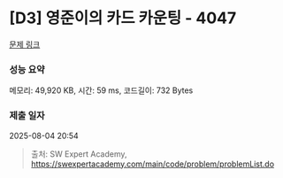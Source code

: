# [D3] 영준이의 카드 카운팅 - 4047 

[문제 링크](https://swexpertacademy.com/main/code/problem/problemDetail.do?contestProbId=AWIsY84KEPMDFAWN) 

### 성능 요약

메모리: 49,920 KB, 시간: 59 ms, 코드길이: 732 Bytes

### 제출 일자

2025-08-04 20:54



> 출처: SW Expert Academy, https://swexpertacademy.com/main/code/problem/problemList.do